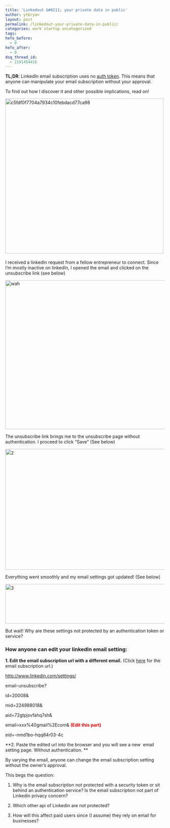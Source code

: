 ```yaml
---
title: 'Linkedout &#8211; your private data in public'
author: ytbryan
layout: post
permalink: /linkedout-your-private-data-in-public/
categories: work startup uncategorized
tags:
hefo_before:
  - 0
hefo_after:
  - 0
dsq_thread_id:
  - 2191454416
---
```

**TL;DR**: LinkedIn email subscription uses no [auth token][1]. This means that anyone can manipulate your email subscription without your approval.

To find out how I discover it and other possible implications, read on!

<a style="font-size: 14px; line-height: 1.5em;" href="http://ytbryan.com/wp-content/uploads/2014/01/c5fdf0f7704a7934c10febdacd77ca98.jpg"><img class="alignnone size-full wp-image-1191" alt="c5fdf0f7704a7934c10febdacd77ca98" src="http://ytbryan.com/wp-content/uploads/2014/01/c5fdf0f7704a7934c10febdacd77ca98.jpg" width="500" height="489" /></a><span style="font-size: 14px; line-height: 1.5em;"> </span>

I received a linkedIn request from a fellow entrepreneur to connect. Since I&#8217;m mostly inactive on linkedIn, I opened the email and clicked on the unsubscribe link (see below)

[<img class="alignnone size-full wp-image-1245" alt="wah" src="http://ytbryan.com/wp-content/uploads/2014/01/wah.png" width="772" height="470" />][2]

The unsubscribe link brings me to the unsubscribe page without authentication. I proceed to click &#8220;Save&#8221; (See below)

<img class="alignnone size-full wp-image-1237" style="font-size: 14px; line-height: 1.5em;" alt="2" src="http://ytbryan.com/wp-content/uploads/2014/01/2.png" width="1234" height="381" />

Everything went smoothly and my email settings got updated! (See below)

<img class="alignnone size-full wp-image-1238" style="font-size: 14px; line-height: 1.5em;" alt="3" src="http://ytbryan.com/wp-content/uploads/2014/01/3.png" width="1063" height="125" />

But wait! Why are these settings not protected by an authentication token or service?

### How anyone can edit your linkedIn email setting:

**1. Edit the email subscription url with a different email.** (Click [here][3] for the email subscription url.)

http://www.linkedin.com/settings/

email-unsubscribe?

id=20008&

mid=224988018&

aid=72gtpjsvfahq7sh&

email=xxx%40gmail%2Ecom& <span style="color: #ff0000;"><strong>(Edit this part)</strong></span>

eid=-nmd1bo-hqq84r03-4c

**2. Paste the edited url into the browser and you will see a new  email setting page. Without authentication. **

By varying the email, anyone can change the email subscription setting without the owner&#8217;s approval.

This begs the question:

1. Why is the email subscription not protected with a security token or sit behind an authentication service? Is the email subscription not part of Linkedin privacy concern?

2. Which other api of Linkedin are not protected?

3. How will this affect paid users since (I assume) they rely on email for businesses?

 [1]: http://en.wikipedia.org/wiki/Security_token
 [2]: http://ytbryan.com/wp-content/uploads/2014/01/wah.png
 [3]: http://www.linkedin.com/settings/email-unsubscribe?id=20008&mid=224988018&aid=72gtpjsvfahq7sh&email=xxx%40gmail%2Ecom&eid=-nmd1bo-hqq84r03-4c
